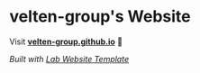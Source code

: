 
# velten-group's Website

Visit **[velten-group.github.io](https://velten-group.github.io)** 🚀

_Built with [Lab Website Template](https://greene-lab.gitbook.io/lab-website-template-docs)_

